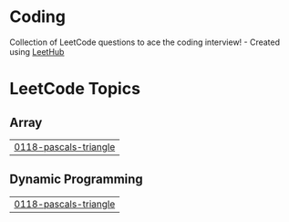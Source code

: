 # Coding
Collection of LeetCode questions to ace the coding interview! - Created using [LeetHub](https://github.com/QasimWani/LeetHub)

<!---LeetCode Topics Start-->
# LeetCode Topics
## Array
|  |
| ------- |
| [0118-pascals-triangle](https://github.com/Nisargparekh7/Coding/tree/master/0118-pascals-triangle) |
## Dynamic Programming
|  |
| ------- |
| [0118-pascals-triangle](https://github.com/Nisargparekh7/Coding/tree/master/0118-pascals-triangle) |
<!---LeetCode Topics End-->